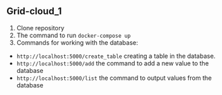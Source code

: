 ## Grid-cloud_1
1. Clone repository
2. The command to run `docker-compose up`
3. Commands for working with the database:
-  `http://localhost:5000/create_table` creating a table in the database.
-  `http://localhost:5000/add` the command to add a new value to the database
-  `http://localhost:5000/list` the command to output values from the database
